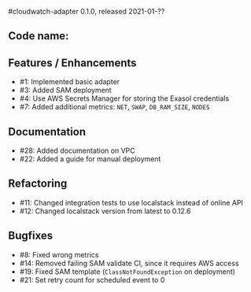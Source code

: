 #cloudwatch-adapter 0.1.0, released 2021-01-??

## Code name:

## Features / Enhancements

* #1: Implemented basic adapter
* #3: Added SAM deployment
* #4: Use AWS Secrets Manager for storing the Exasol credentials
* #7: Added additional metrics: `NET`, `SWAP`, `DB_RAM_SIZE`, `NODES`

## Documentation

* #28: Added documentation on VPC
* #22: Added a guide for manual deployment

## Refactoring

* #11: Changed integration tests to use localstack instead of online API
* #12: Changed localstack version from latest to 0.12.6

## Bugfixes

* #8: Fixed wrong metrics
* #14: Removed failing SAM validate CI, since it requires AWS access
* #19: Fixed SAM template (`ClassNotFoundException` on deployment)
* #21: Set retry count for scheduled event to 0
